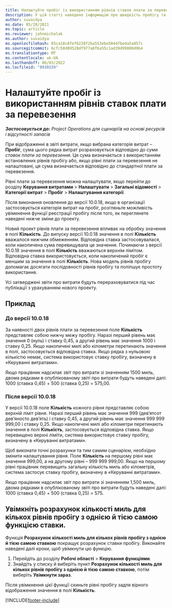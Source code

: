 ```yaml
---
title: Налаштуйте пробіг із використанням рівнів ставок плати за перевезення
description: У цій статті наведено інформацію про швидкість пробігу та рівні швидкості пробігу.
author: suvaidya
ms.date: 05/20/2021
ms.topic: article
ms.reviewer: johnmichalak
ms.author: suvaidya
ms.openlocfilehash: 03ca18c8fef6228f2ba553ebe50447beda5a857c
ms.sourcegitcommit: 6cfc50d89528df977a8f6a55c1ad39d99800d9b4
ms.translationtype: MT
ms.contentlocale: uk-UA
ms.lasthandoff: 06/03/2022
ms.locfileid: "8930159"
---
```

# <a name="set-up-mileage-using-mileage-rate-tiers"></a>Налаштуйте пробіг із використанням рівнів ставок плати за перевезення

_**Застосовується до:** Project Operations для сценаріїв на основі ресурсів і відсутності запасів_

При відображенні в звіті витрати, якщо вибрана категорія витрат – **Пробіг**, сума цього рядка витрат розраховується відповідно до суми *ставок плати за перевезення*. Ця сума визначається з використанням встановлених рівнів пробігу або, якщо рівні плати за перевезення не налаштовані, ця сума визначається відповідно до стандартної плати за перевезення. 

Рівні плати за перевезення можна налаштувати, якщо перейти до розділу **Керування витратами** > **Налаштувати** > **Загальні відомості** > **Категорії витрат** > **Пробіг** > **Налаштування категорії**.

Після виконання оновлення до версії 10.0.18, якщо в організації застосовується категорія витрат на пробіг, розгляньте можливість увімкнення функції реєстрації пробігу після того, як переглянете наведені нижче зміни до проекту. 

Новий проект рівнів плати за перевезення впливає на обробку значення в полі **Кількість**. До випуску версії 10.0.18 значення в полі **Кількість** вважалося нижчим обмеженням. Відповідна ставка застосовувалася, коли накопичена сума перевищувала це значення.  Починаючи з версії 10.0.18 значення в полі **Кількість** вважаються верхнім лімітом. Відповідна ставка використовується, коли накопичений пробіг є меншим за значення в полі **Кількість**.  Нова модель рівнів пробігу допомагає досягати послідовності рівнів пробігу та поліпшує простоту використання.   

Усі затверджені звіти про витрати будуть перераховуватися під час публікації з урахуванням нового проекту.

## <a name="example"></a>Приклад
 
### <a name="before-version-10018"></a>До версії 10.0.18
За наявності двох рівнів плати за перевезення поле **Кількість** представляє собою нижчу межу пробігу. Наразі перший рівень має значення 0 (нуль) і ставку 0,45, а другий рівень має значення 1000 і ставку 0,25. Якщо накопичені милі або кілометри перетинають значення в полі, застосовується відповідна ставка. Якщо рядка з нульовою кількістю немає, система використовує ставку пробігу, визначену в «Керуванні витратами». 
 
Якщо працівник надсилає звіт про витрати зі значенням 1500 миль, двома рядками в опублікованому звіті про витрати будуть наведені далі: 1000 (ставка 0,45) + 500 (ставка 0,25) = 575,00.

### <a name="after-version-10018"></a>Після версії 10.0.18
У версії 10.0.18 поле **Кількість** кожного рівня представляє собою верхній ліміт рівня. Наразі перший рівень має значення 999 (дев’ятсот дев’яносто дев’ять) і ставку 0,45, а другий рівень має значення 999 999 999,00 і ставку 0,25. Якщо накопичені милі або кілометри перетинають значення в полі **Кількість**, застосовується відповідна ставка. Якщо перевищено верхні ліміти, система використовує ставку пробігу, визначену в «Керуванні витратами». 
 
Щоб виконати точні розрахунки та тим самим сценарієм, необхідно змінити налаштування рівня. Поле **Кількість** на першому рівні має значення 999,00, а на другому рівні – 999 999 999,00. Якщо на першому рівні працівник перевищить загальну кількість миль або кілометрів, система застосує ставку пробігу, визначену в «Керуванні витратами». 
  
Якщо працівник надсилає звіт про витрати зі значенням 1,500 миль, двома рядками в опублікованому звіті про витрати будуть наведені далі: 1000 (ставка 0,45) + 500 (ставка 0,25) = 575.

## <a name="enable-the-mileage-amount-calculation-for-multiple-mileage-tiers-with-same-rate-feature"></a>Увімкніть розрахунок кількості миль для кількох рівнів пробігу з однією й тією самою функцією ставки.

Функція **Розрахунок кількості миль для кількох рівнів пробігу з однією й тією самою ставкою** покращує розрахунок ставки пробігу. Виконайте наведені далі кроки, щоб увімкнути цю функцію.

1. Перейдіть до розділу **Робочі області** > **Керування функціями**. 
2. Знайдіть у списку й виберіть пункт **Розрахунок кількості миль для кількох рівнів пробігу з однією й тією самою ставкою**, потім виберіть **Увімкнути зараз**.

Після увімкнення цієї функції скиньте рівні пробігу задля вірного відображення значення в полі **Кількість**. 


[!INCLUDE[footer-include](../includes/footer-banner.md)]
